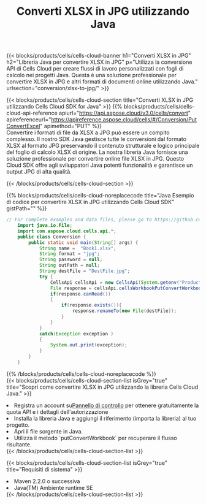 ﻿---
title:  Converti XLSX in JPG utilizzando Java
description:  Utilizzando Aspose.Cells Cloud SDK for Java per convertire un file in formato XLSX in un file in formato JPG.
kwords: Excel, Convert XLSX to JPG, REST, Java
howto: How to convert XLSX to JPG using Aspose.Cells Cloud Java library.
---
{{< blocks/products/cells/cells-cloud-banner h1="Converti XLSX in JPG" h2="Libreria Java per convertire XLSX in JPG" p="Utilizza la conversione API di Cells Cloud per creare flussi di lavoro personalizzati con fogli di calcolo nei progetti Java. Questa è una soluzione professionale per convertire XLSX in JPG e altri formati di documenti online utilizzando Java." urlsection="conversion/xlsx-to-jpg/" >}}

{{< blocks/products/cells/cells-cloud-section title="Converti XLSX in JPG utilizzando Cells Cloud SDK for Java" >}}
{{% blocks/products/cells/cells-cloud-api-reference apiurl="https://api.aspose.cloud/v3.0/cells/convert" apireferenceurl="https://apireference.aspose.cloud/cells/#/Conversion/PutConvertExcel" apimethod="PUT" %}}
<br/>
Convertire i formati di file da XLSX a JPG può essere un compito complesso. Il nostro SDK Java gestisce tutte le conversioni dal formato XLSX al formato JPG preservando il contenuto strutturale e logico principale del foglio di calcolo XLSX di origine. La nostra libreria Java fornisce una soluzione professionale per convertire online file XLSX in JPG. Questo Cloud SDK offre agli sviluppatori Java potenti funzionalità e garantisce un output JPG di alta qualità.

{{< /blocks/products/cells/cells-cloud-section >}}

{{% blocks/products/cells/cells-cloud-noreplacecode title="Java Esempio di codice per convertire XLSX in JPG utilizzando Cells Cloud SDK" gistPath="" %}}
 
```java
// For complete examples and data files, please go to https://github.com/aspose-cells-cloud/aspose-cells-cloud-java/
    import java.io.File;
    import com.aspose.cloud.cells.api.*;
    public class Conversion {
        public static void main(String[] args) {
            String name =  "Book1.xlsx";
            String format = "jpg";
            String password = null;
            String outPath = null;
            String destFile = "DestFile.jpg";
            try {
                CellsApi cellsApi = new CellsApi(System.getenv("ProductClientId"), System.getenv("ProductClientSecret"));
                File response = cellsApi.cellsWorkbookPutConvertWorkbook(new File(name), format, password, outPath, null,null);            
                if(response.canRead())
                {
                    if(response.exists()){
                        response.renameTo(new File(destFile));
                    }                
                }
            }
            catch(Exception exception )
            {
                System.out.print(exception);
            }
        }
    }
```
 
{{% /blocks/products/cells/cells-cloud-noreplacecode %}}
<br/>
{{< blocks/products/cells/cells-cloud-section-list isGrey="true" title="Scopri come convertire XLSX in JPG utilizzando la libreria Cells Cloud Java." >}}
<li> Registra un account su<a href="https://dashboard.aspose.cloud/">Pannello di controllo</a> per ottenere gratuitamente la quota API e i dettagli dell'autorizzazione</li>
<li>Installa la libreria Java e aggiungi il riferimento (importa la libreria) al tuo progetto.</li>
<li>Apri il file sorgente in Java.</li>
<li>Utilizza il metodo `putConvertWorkbook` per recuperare il flusso risultante.</li>
{{< /blocks/products/cells/cells-cloud-section-list >}}

{{< blocks/products/cells/cells-cloud-section-list isGrey="true" title="Requisiti di sistema" >}}
<li>Maven 2.2.0 o successiva</li>
<li>Java(TM) Ambiente runtime SE</li>
{{< /blocks/products/cells/cells-cloud-section-list >}}
